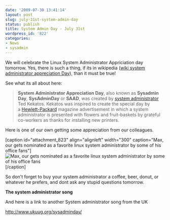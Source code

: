 ```yaml
---
date: '2009-07-30 13:41:14'
layout: post
slug: july-31st-system-admin-day
status: publish
title: System Admin Day - July 31st
wordpress_id: '822'
categories:
- News
- sysadmin
---
```


We will celebrate the Linux System Administrator Appriciation day tomorrow.  Yes, there is such a thing, if its in wikipedia ([wiki system administrator appreciation Day](http://en.wikipedia.org/wiki/System_Administrator_Appreciation_Day)), than it must be true!

See what its all about here:



> **System Administrator Appreciation Day**, also known as **Sysadmin Day**, **SysAdminDay** or **SAAD**, was created by [system administrator](http://en.wikipedia.org/wiki/System_administrator) Ted Kekatos. Kekatos was inspired to create the special day by a [Hewlett-Packard](http://en.wikipedia.org/wiki/Hewlett-Packard) magazine advertisement in which a system administrator is presented with flowers and fruit-baskets by grateful co-workers as thanks for installing new printers.






Here is one of our own getting some appreciation from our colleagues.

[caption id="attachment_823" align="alignleft" width="300" caption="Max, our gets nominated as a favorite linux system administrator by some of his office fans"]![Max, our gets nominated as a favorite linux system administrator by some of his office fans](http://linuxsysadminblog.com/wp-content/uploads/2009/07/LinuxSystemAdmin-gets-love-from-ladies-300x225.jpg)[/caption]

So don't forget to buy your system administrator a coffee, beer, donut, or whatever he prefers, and dont ask any stupid questions tomorrow.

**The system administrator song**



And here is a link to another System administrator song from the UK

http://www.ukuug.org/sysadminday/
